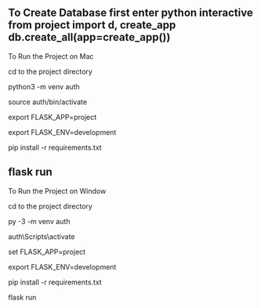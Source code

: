To Create Database
first enter python interactive
from project import d, create_app
db.create_all(app=create_app())
------------------------------------------------
To Run the Project on Mac

cd to the project directory

python3 -m venv auth

source auth/bin/activate

export FLASK_APP=project

export FLASK_ENV=development

pip install -r requirements.txt

flask run
---------------------------------------------

To Run the Project on Window

cd to the project directory

py -3 -m venv auth

auth\Scripts\activate

set FLASK_APP=project

export FLASK_ENV=development

pip install -r requirements.txt

flask run
